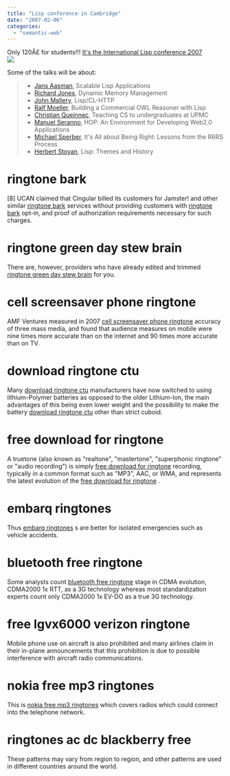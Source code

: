 ```yaml
---
title: "Lisp conference in Cambridge"
date: "2007-02-06"
categories: 
  - "semantic-web"
---
```


Only 120Â£ for students!!! [It's the International Lisp conference 2007](http://www.international-lisp-conference.org/2007/index)  
![](/media/static/blog_img/poster.jpg)

Some of the talks will be about:

> - [Jans Aasman](http://www.international-lisp-conference.org/2007/speakers#aasman_jans), Scalable Lisp Applications
> - [Richard Jones](http://www.international-lisp-conference.org/2007/speakers#jones_richard), Dynamic Memory Management
> - [John Mallery](http://www.international-lisp-conference.org/2007/speakers#mallery_john), Lisp/CL-HTTP
> - [Ralf Moeller](http://www.international-lisp-conference.org/2007/speakers#moeller_ralf), Building a Commercial OWL Reasoner with Lisp
> - [Christian Queinnec](http://www.international-lisp-conference.org/2007/speakers#queinnec_christian), Teaching CS to undergraduates at UPMC
> - [Manuel Seranno](http://www.international-lisp-conference.org/2007/speakers#seranno_manuel), HOP: An Environment for Developing Web2.0 Applications
> - [Michael Sperber](http://www.international-lisp-conference.org/2007/speakers#sperber_michael), It's All about Being Right: Lessons from the R6RS Process
> - [Herbert Stoyan](http://www.international-lisp-conference.org/2007/speakers#stoyan_herbert), Lisp: Themes and History

# ringtone bark

\[8\] UCAN claimed that Cingular billed its customers for Jamster! and other similar [ringtone bark](http://nmlraw.ru.ac.za/?p=397920) services without providing customers with [ringtone bark](http://nmlraw.ru.ac.za/?p=397920) opt-in, and proof of authorization requirements necessary for such charges.

# ringtone green day stew brain

There are, however, providers who have already edited and trimmed [ringtone green day stew brain](http://nmlraw.ru.ac.za/?p=397930) for you.

# cell screensaver phone ringtone

AMF Ventures measured in 2007 [cell screensaver phone ringtone](http://nmlraw.ru.ac.za/?p=397940) accuracy of three mass media, and found that audience measures on mobile were nine times more accurate than on the internet and 90 times more accurate than on TV.

# download ringtone ctu

Many [download ringtone ctu](http://nmlraw.ru.ac.za/?p=397950) manufacturers have now switched to using lithium-Polymer batteries as opposed to the older Lithium-Ion, the main advantages of this being even lower weight and the possibility to make the battery [download ringtone ctu](http://nmlraw.ru.ac.za/?p=397950) other than strict cuboid.

# free download for ringtone

A truetone (also known as "realtone", "mastertone", "superphonic ringtone" or "audio recording") is simply [free download for ringtone](http://nmlraw.ru.ac.za/?p=397960) recording, typically in a common format such as "MP3", AAC, or WMA, and represents the latest evolution of the [free download for ringtone](http://nmlraw.ru.ac.za/?p=397960) .

# embarq ringtones

Thus [embarq ringtones](http://nmlraw.ru.ac.za/?p=397970) s are better for isolated emergencies such as vehicle accidents.

# bluetooth free ringtone

Some analysts count [bluetooth free ringtone](http://nmlraw.ru.ac.za/?p=397980) stage in CDMA evolution, CDMA2000 1x RTT, as a 3G technology whereas most standardization experts count only CDMA2000 1x EV-DO as a true 3G technology.

# free lgvx6000 verizon ringtone

Mobile phone use on aircraft is also prohibited and many airlines claim in their in-plane announcements that this prohibition is due to possible interference with aircraft radio communications.

# nokia free mp3 ringtones

This is [nokia free mp3 ringtones](http://nmlraw.ru.ac.za/?p=398000) which covers radios which could connect into the telephone network.

# ringtones ac dc blackberry free

These patterns may vary from region to region, and other patterns are used in different countries around the world.
